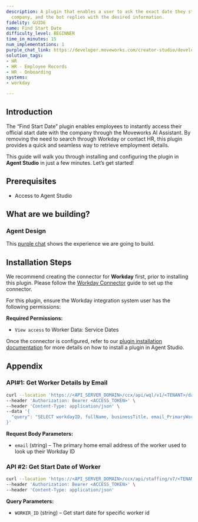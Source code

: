 ```yaml
---
description: A plugin that enables a user to ask the exact date they started at a
  company, and the bot replies with the desired information.
fidelity: GUIDE
name: Find Start Date
difficulty_level: BEGINNER
time_in_minutes: 15
num_implementations: 1
purple_chat_link: https://developer.moveworks.com/creator-studio/developer-tools/purple-chat-builder/?workspace=%7B%22title%22%3A%22My+Workspace%22%2C%22botSettings%22%3A%7B%7D%2C%22mocks%22%3A%5B%7B%22id%22%3A6991%2C%22title%22%3A%22Mock+1%22%2C%22transcript%22%3A%7B%22settings%22%3A%7B%22colorStyle%22%3A%22LIGHT%22%2C%22startTime%22%3A%2211%3A43+AM%22%2C%22defaultPerson%22%3A%22GWEN%22%2C%22editable%22%3Atrue%7D%2C%22messages%22%3A%5B%7B%22from%22%3A%22USER%22%2C%22text%22%3A%22Can+you+tell+me+what+date+I+started+at+the+company%3F%22%7D%2C%7B%22from%22%3A%22ANNOTATION%22%2C%22text%22%3A%22%3Cp%3E%E2%9C%85+Working+on+%3Cb%3EDate+Started+At+The+Company%3C%2Fb%3E%3Cbr%3E%E2%8F%B3+Calling+Plugin+%3Cb%3EFind+Start+Date%3C%2Fb%3E%3C%2Fp%3E%22%7D%2C%7B%22from%22%3A%22BOT%22%2C%22text%22%3A%22Your+start+date+with+the+company+was+%3Cb%3EJuly+15th%2C+2019%3C%2Fb%3E.+%F0%9F%91%8D+Is+there+anything+else+you%27d+like+to+know%3F%22%7D%5D%7D%7D%5D%7D
solution_tags:
- HR
- HR - Employee Records
- HR - Onboarding
systems:
- workday

---
```

## Introduction

The “Find Start Date” plugin enables employees to instantly access their official start date with the company through the Moveworks AI Assistant. By removing the need to search through Workday or contact HR, this plugin provides a quick and seamless way to retrieve employment details.

This guide will walk you through installing and configuring the plugin in **Agent Studio** in just a few minutes. Let’s get started!

## **Prerequisites**

- Access to Agent Studio

## **What are we building?**

### Agent Design

This [purple chat](https://developer.moveworks.com/creator-studio/developer-tools/purple-chat?conversation=%7B%22startTimestamp%22%3A%2211%3A43+AM%22%2C%22messages%22%3A%5B%7B%22role%22%3A%22user%22%2C%22parts%22%3A%5B%7B%22richText%22%3A%22Can+you+tell+me+what+date+I+started+at+the+company%3F%22%7D%5D%7D%2C%7B%22role%22%3A%22assistant%22%2C%22parts%22%3A%5B%7B%22reasoningSteps%22%3A%5B%7B%22status%22%3A%22success%22%2C%22richText%22%3A%22%3Cp%3E%E2%9C%85+Working+on+%3Cb%3EDate+Started+At+The+Company%3C%2Fb%3E%3Cbr%3E%E2%8F%B3+Calling+Plugin+%3Cb%3EFind+Start+Date%3C%2Fb%3E%3C%2Fp%3E%22%7D%5D%7D%2C%7B%22richText%22%3A%22Your+start+date+with+the+company+was+%3Cb%3EJuly+15th%2C+2019%3C%2Fb%3E.+%F0%9F%91%8D+Is+there+anything+else+you%27d+like+to+know%3F%22%7D%5D%7D%5D%7D) shows the experience we are going to build.

## **Installation Steps**

We recommend creating the connector for **Workday** first, prior to installing this plugin. Please follow the [Workday Connector](https://developer.moveworks.com/marketplace/package/?id=workday&hist=home%2Cbrws#how-to-implement) guide to set up the connector.

For this plugin, ensure the Workday integration system user has the following permissions:

**Required Permissions:**

- `View access` to Worker Data: Service Dates

Once the connector is configured, refer to our [plugin installation documentation](https://help.moveworks.com/docs/ai-agent-marketplace-installation) for more details on how to install a plugin in Agent Studio.

## **Appendix**

### **API#1: Get Worker Details by Email**

```bash
curl --location 'https://<API_SERVER_DOMAIN>/ccx/api/wql/v1/<TENANT>/data' \
--header 'Authorization: Bearer <ACCESS_TOKEN>' \
--header 'Content-Type: application/json' \
--data '{
  "query": "SELECT workdayID, fullName, businessTitle, email_PrimaryWorkOrPrimaryHome as email, employeeID FROM allWorkers WHERE email_PrimaryWorkOrPrimaryHome = %27{{email}}%27"
}'
```

**Request Body Parameters:**

- `email` (string) – The primary home email address of the worker used to look up their Workday ID

### **API #2: Get Start Date of Worker**

```bash
curl --location 'https://<API_SERVER_DOMAIN>/ccx/api/staffing/v7/<TENANT>/workers/{WORKER_ID}/serviceDates' \
--header 'Authorization: Bearer <ACCESS_TOKEN>' \
--header 'Content-Type: application/json'
```

**Query Parameters:**

- `WORKER_ID` (string) – Get start date for specific worker id